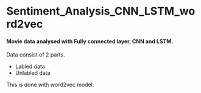 # Sentiment_Analysis_CNN_LSTM_word2vec

#### Movie data analysed with Fully connected layer, CNN and LSTM.
Data consist of 2 parts.
  - Labled data
  - Unlabled data

This is done with word2vec model.
